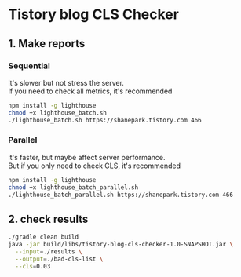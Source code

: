 # Tistory blog CLS Checker

## 1. Make reports

### Sequential

it's slower but not stress the server.  
If you need to check all metrics, it's recommended

```bash
npm install -g lighthouse
chmod +x lighthouse_batch.sh
./lighthouse_batch.sh https://shanepark.tistory.com 466
```

### Parallel

it's faster, but maybe affect server performance.  
But if you only need to check CLS, it's recommended

```bash
npm install -g lighthouse
chmod +x lighthouse_batch_parallel.sh
./lighthouse_batch_parallel.sh https://shanepark.tistory.com 466
```

## 2. check results

```bash
./gradle clean build
java -jar build/libs/tistory-blog-cls-checker-1.0-SNAPSHOT.jar \
  --input=./results \
  --output=./bad-cls-list \
  --cls=0.03
```
